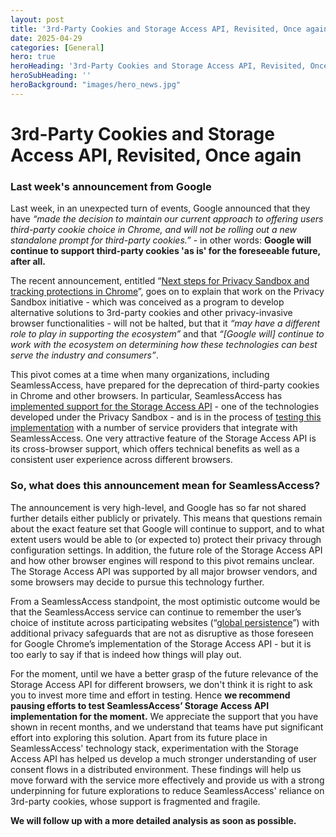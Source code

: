 ```yaml
---
layout: post
title: '3rd-Party Cookies and Storage Access API, Revisited, Once again'
date: 2025-04-29
categories: [General]
hero: true
heroHeading: '3rd-Party Cookies and Storage Access API, Revisited, Once again'
heroSubHeading: ''
heroBackground: "images/hero_news.jpg"
---
```


# 3rd-Party Cookies and Storage Access API, Revisited, Once again



### Last week's announcement from Google

Last week, in an unexpected turn of events, Google announced that they have _“made the decision to maintain our current approach to offering users third-party cookie choice in Chrome, and will not be rolling out a new standalone prompt for third-party cookies.”_ - in other words: **Google will continue to support third-party cookies 'as is' for the foreseeable future, after all.**

The recent announcement, entitled “[Next steps for Privacy Sandbox and tracking protections in Chrome](https://privacysandbox.com/news/privacy-sandbox-next-steps/)”, goes on to explain that work on the Privacy Sandbox initiative - which was conceived as a program to develop alternative solutions to 3rd-party cookies and other privacy-invasive browser functionalities - will not be halted, but that it _“may have a different role to play in supporting the ecosystem”_ and that _“[Google will] continue to work with the ecosystem on determining how these technologies can best serve the industry and consumers”_.

This pivot comes at a time when many organizations, including SeamlessAccess, have prepared for the deprecation of third-party cookies in Chrome and other browsers. In particular, SeamlessAccess has [implemented support for the Storage Access API](https://seamlessaccess.org/posts/2024-10-16-storage-access-api/) - one of the technologies developed under the Privacy Sandbox - and is in the process of [testing this implementation](https://seamlessaccess.org/posts/2025-01-14-storage-access-api-please-test/) with a number of service providers that integrate with SeamlessAccess. One very attractive feature of the Storage Access API is its cross-browser support, which offers technical benefits as well as a consistent user experience across different browsers. 



### So, what does this announcement mean for SeamlessAccess? 

The announcement is very high-level, and Google has so far not shared further details either publicly or privately. This means that questions remain about the exact feature set that Google will continue to support, and to what extent users would be able to (or expected to) protect their privacy through configuration settings. In addition, the future role of the Storage Access API and how other browser engines will respond to this pivot remains unclear. The Storage Access API was supported by all major browser vendors, and some browsers may decide to pursue this technology further. 

From a SeamlessAccess standpoint, the most optimistic outcome would be that the SeamlessAccess service can continue to remember the user’s choice of institute across participating websites (“[global persistence](https://seamlessaccess.org/posts/2024-10-16-storage-access-api/)”) with additional privacy safeguards that are not as disruptive as those foreseen for Google Chrome’s implementation of the Storage Access API - but it is too early to say if that is indeed how things will play out.


For the moment, until we have a better grasp of the future relevance of the Storage Access API for different browsers, we don't think it is right to ask you to invest more time and effort in testing. Hence
 **we recommend pausing efforts to test SeamlessAccess’ Storage Access API implementation for the moment.** We appreciate the support that you have shown in recent months, and we understand that teams have put significant effort into exploring this solution. Apart from its future place in SeamlessAccess' technology stack, experimentation with the Storage Access API has helped us develop a much stronger understanding of user consent flows in a distributed environment. These findings will help us move forward with the service more effectively and provide us with a strong underpinning for future explorations to reduce SeamlessAccess' reliance on 3rd-party cookies, whose support is fragmented and fragile.

**We will follow up with a more detailed analysis as soon as possible.**



